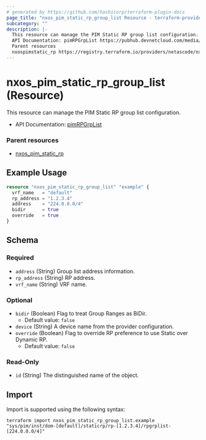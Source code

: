 ```yaml
---
# generated by https://github.com/hashicorp/terraform-plugin-docs
page_title: "nxos_pim_static_rp_group_list Resource - terraform-provider-nxos"
subcategory: ""
description: |-
  This resource can manage the PIM Static RP group list configuration.
  API Documentation: pimRPGrpList https://pubhub.devnetcloud.com/media/dme-docs-10-2-2/docs/Layer%203/pim:RPGrpList/
  Parent resources
  nxospimstatic_rp https://registry.terraform.io/providers/netascode/nxos/latest/docs/resources/pim_static_rp
---
```


# nxos_pim_static_rp_group_list (Resource)

This resource can manage the PIM Static RP group list configuration.

- API Documentation: [pimRPGrpList](https://pubhub.devnetcloud.com/media/dme-docs-10-2-2/docs/Layer%203/pim:RPGrpList/)

### Parent resources

- [nxos_pim_static_rp](https://registry.terraform.io/providers/netascode/nxos/latest/docs/resources/pim_static_rp)

## Example Usage

```terraform
resource "nxos_pim_static_rp_group_list" "example" {
  vrf_name   = "default"
  rp_address = "1.2.3.4"
  address    = "224.0.0.0/4"
  bidir      = true
  override   = true
}
```

<!-- schema generated by tfplugindocs -->
## Schema

### Required

- `address` (String) Group list address information.
- `rp_address` (String) RP address.
- `vrf_name` (String) VRF name.

### Optional

- `bidir` (Boolean) Flag to treat Group Ranges as BiDir.
  - Default value: `false`
- `device` (String) A device name from the provider configuration.
- `override` (Boolean) Flag to override RP preference to use Static over Dynamic RP.
  - Default value: `false`

### Read-Only

- `id` (String) The distinguished name of the object.

## Import

Import is supported using the following syntax:

```shell
terraform import nxos_pim_static_rp_group_list.example "sys/pim/inst/dom-[default]/staticrp/rp-[1.2.3.4]/rpgrplist-[224.0.0.0/4]"
```
